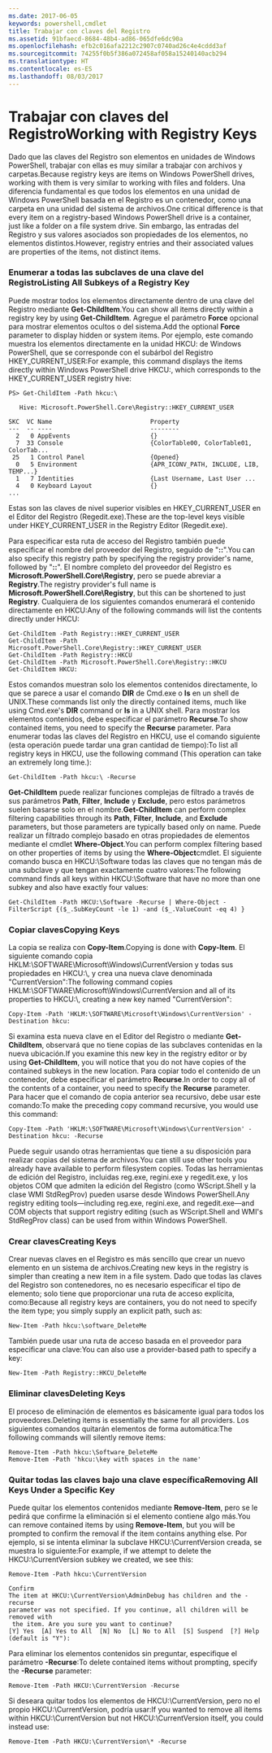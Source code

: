 ```yaml
---
ms.date: 2017-06-05
keywords: powershell,cmdlet
title: Trabajar con claves del Registro
ms.assetid: 91bfaecd-8684-48b4-ad86-065dfe6dc90a
ms.openlocfilehash: efb2c016afa2212c2907c0740ad26c4e4cddd3af
ms.sourcegitcommit: 74255f0b5f386a072458af058a15240140acb294
ms.translationtype: HT
ms.contentlocale: es-ES
ms.lasthandoff: 08/03/2017
---
```

# <a name="working-with-registry-keys"></a><span data-ttu-id="c9a61-103">Trabajar con claves del Registro</span><span class="sxs-lookup"><span data-stu-id="c9a61-103">Working with Registry Keys</span></span>
<span data-ttu-id="c9a61-104">Dado que las claves del Registro son elementos en unidades de Windows PowerShell, trabajar con ellas es muy similar a trabajar con archivos y carpetas.</span><span class="sxs-lookup"><span data-stu-id="c9a61-104">Because registry keys are items on Windows PowerShell drives, working with them is very similar to working with files and folders.</span></span> <span data-ttu-id="c9a61-105">Una diferencia fundamental es que todos los elementos en una unidad de Windows PowerShell basada en el Registro es un contenedor, como una carpeta en una unidad del sistema de archivos.</span><span class="sxs-lookup"><span data-stu-id="c9a61-105">One critical difference is that every item on a registry-based Windows PowerShell drive is a container, just like a folder on a file system drive.</span></span> <span data-ttu-id="c9a61-106">Sin embargo, las entradas del Registro y sus valores asociados son propiedades de los elementos, no elementos distintos.</span><span class="sxs-lookup"><span data-stu-id="c9a61-106">However, registry entries and their associated values are properties of the items, not distinct items.</span></span>

### <a name="listing-all-subkeys-of-a-registry-key"></a><span data-ttu-id="c9a61-107">Enumerar a todas las subclaves de una clave del Registro</span><span class="sxs-lookup"><span data-stu-id="c9a61-107">Listing All Subkeys of a Registry Key</span></span>
<span data-ttu-id="c9a61-108">Puede mostrar todos los elementos directamente dentro de una clave del Registro mediante **Get-ChildItem**.</span><span class="sxs-lookup"><span data-stu-id="c9a61-108">You can show all items directly within a registry key by using **Get-ChildItem**.</span></span> <span data-ttu-id="c9a61-109">Agregue el parámetro **Force** opcional para mostrar elementos ocultos o del sistema.</span><span class="sxs-lookup"><span data-stu-id="c9a61-109">Add the optional **Force** parameter to display hidden or system items.</span></span> <span data-ttu-id="c9a61-110">Por ejemplo, este comando muestra los elementos directamente en la unidad HKCU: de Windows PowerShell, que se corresponde con el subárbol del Registro HKEY_CURRENT_USER:</span><span class="sxs-lookup"><span data-stu-id="c9a61-110">For example, this command displays the items directly within Windows PowerShell drive HKCU:, which corresponds to the HKEY_CURRENT_USER registry hive:</span></span>

```
PS> Get-ChildItem -Path hkcu:\

   Hive: Microsoft.PowerShell.Core\Registry::HKEY_CURRENT_USER

SKC  VC Name                           Property
---  -- ----                           --------
  2   0 AppEvents                      {}
  7  33 Console                        {ColorTable00, ColorTable01, ColorTab...
 25   1 Control Panel                  {Opened}
  0   5 Environment                    {APR_ICONV_PATH, INCLUDE, LIB, TEMP...}
  1   7 Identities                     {Last Username, Last User ...
  4   0 Keyboard Layout                {}
...
```

<span data-ttu-id="c9a61-111">Estas son las claves de nivel superior visibles en HKEY_CURRENT_USER en el Editor del Registro (Regedit.exe).</span><span class="sxs-lookup"><span data-stu-id="c9a61-111">These are the top-level keys visible under HKEY_CURRENT_USER in the Registry Editor (Regedit.exe).</span></span>

<span data-ttu-id="c9a61-112">Para especificar esta ruta de acceso del Registro también puede especificar el nombre del proveedor del Registro, seguido de "**::**".</span><span class="sxs-lookup"><span data-stu-id="c9a61-112">You can also specify this registry path by specifying the registry provider's name, followed by "**::**".</span></span> <span data-ttu-id="c9a61-113">El nombre completo del proveedor del Registro es **Microsoft.PowerShell.Core\\Registry**, pero se puede abreviar a **Registry**.</span><span class="sxs-lookup"><span data-stu-id="c9a61-113">The registry provider's full name is **Microsoft.PowerShell.Core\\Registry**, but this can be shortened to just **Registry**.</span></span> <span data-ttu-id="c9a61-114">Cualquiera de los siguientes comandos enumerará el contenido directamente en HKCU:</span><span class="sxs-lookup"><span data-stu-id="c9a61-114">Any of the following commands will list the contents directly under HKCU:</span></span>

```
Get-ChildItem -Path Registry::HKEY_CURRENT_USER
Get-ChildItem -Path Microsoft.PowerShell.Core\Registry::HKEY_CURRENT_USER
Get-ChildItem -Path Registry::HKCU
Get-ChildItem -Path Microsoft.PowerShell.Core\Registry::HKCU
Get-ChildItem HKCU:
```

<span data-ttu-id="c9a61-115">Estos comandos muestran solo los elementos contenidos directamente, lo que se parece a usar el comando **DIR** de Cmd.exe o **ls** en un shell de UNIX.</span><span class="sxs-lookup"><span data-stu-id="c9a61-115">These commands list only the directly contained items, much like using Cmd.exe's **DIR** command or **ls** in a UNIX shell.</span></span> <span data-ttu-id="c9a61-116">Para mostrar los elementos contenidos, debe especificar el parámetro **Recurse**.</span><span class="sxs-lookup"><span data-stu-id="c9a61-116">To show contained items, you need to specify the **Recurse** parameter.</span></span> <span data-ttu-id="c9a61-117">Para enumerar todas las claves del Registro en HKCU, use el comando siguiente (esta operación puede tardar una gran cantidad de tiempo):</span><span class="sxs-lookup"><span data-stu-id="c9a61-117">To list all registry keys in HKCU, use the following command (This operation can take an extremely long time.):</span></span>

```
Get-ChildItem -Path hkcu:\ -Recurse
```

<span data-ttu-id="c9a61-118">**Get-ChildItem** puede realizar funciones complejas de filtrado a través de sus parámetros **Path**, **Filter**, **Include** y **Exclude**, pero estos parámetros suelen basarse solo en el nombre.</span><span class="sxs-lookup"><span data-stu-id="c9a61-118">**Get-ChildItem** can perform complex filtering capabilities through its **Path**, **Filter**, **Include**, and **Exclude** parameters, but those parameters are typically based only on name.</span></span> <span data-ttu-id="c9a61-119">Puede realizar un filtrado complejo basado en otras propiedades de elementos mediante el cmdlet **Where-Object**.</span><span class="sxs-lookup"><span data-stu-id="c9a61-119">You can perform complex filtering based on other properties of items by using the **Where-Object**cmdlet.</span></span> <span data-ttu-id="c9a61-120">El siguiente comando busca en HKCU:\\Software todas las claves que no tengan más de una subclave y que tengan exactamente cuatro valores:</span><span class="sxs-lookup"><span data-stu-id="c9a61-120">The following command finds all keys within HKCU:\\Software that have no more than one subkey and also have exactly four values:</span></span>

```
Get-ChildItem -Path HKCU:\Software -Recurse | Where-Object -FilterScript {($_.SubKeyCount -le 1) -and ($_.ValueCount -eq 4) }
```

### <a name="copying-keys"></a><span data-ttu-id="c9a61-121">Copiar claves</span><span class="sxs-lookup"><span data-stu-id="c9a61-121">Copying Keys</span></span>
<span data-ttu-id="c9a61-122">La copia se realiza con **Copy-Item**.</span><span class="sxs-lookup"><span data-stu-id="c9a61-122">Copying is done with **Copy-Item**.</span></span> <span data-ttu-id="c9a61-123">El siguiente comando copia HKLM:\\SOFTWARE\\Microsoft\\Windows\\CurrentVersion y todas sus propiedades en HKCU:\\, y crea una nueva clave denominada "CurrentVersion":</span><span class="sxs-lookup"><span data-stu-id="c9a61-123">The following command copies HKLM:\\SOFTWARE\\Microsoft\\Windows\\CurrentVersion and all of its properties to HKCU:\\, creating a new key named "CurrentVersion":</span></span>

```
Copy-Item -Path 'HKLM:\SOFTWARE\Microsoft\Windows\CurrentVersion' -Destination hkcu:
```

<span data-ttu-id="c9a61-124">Si examina esta nueva clave en el Editor del Registro o mediante **Get-ChildItem**, observará que no tiene copias de las subclaves contenidas en la nueva ubicación.</span><span class="sxs-lookup"><span data-stu-id="c9a61-124">If you examine this new key in the registry editor or by using **Get-ChildItem**, you will notice that you do not have copies of the contained subkeys in the new location.</span></span> <span data-ttu-id="c9a61-125">Para copiar todo el contenido de un contenedor, debe especificar el parámetro **Recurse**.</span><span class="sxs-lookup"><span data-stu-id="c9a61-125">In order to copy all of the contents of a container, you need to specify the **Recurse** parameter.</span></span> <span data-ttu-id="c9a61-126">Para hacer que el comando de copia anterior sea recursivo, debe usar este comando:</span><span class="sxs-lookup"><span data-stu-id="c9a61-126">To make the preceding copy command recursive, you would use this command:</span></span>

```
Copy-Item -Path 'HKLM:\SOFTWARE\Microsoft\Windows\CurrentVersion' -Destination hkcu: -Recurse
```

<span data-ttu-id="c9a61-127">Puede seguir usando otras herramientas que tiene a su disposición para realizar copias del sistema de archivos.</span><span class="sxs-lookup"><span data-stu-id="c9a61-127">You can still use other tools you already have available to perform filesystem copies.</span></span> <span data-ttu-id="c9a61-128">Todas las herramientas de edición del Registro, incluidas reg.exe, regini.exe y regedit.exe, y los objetos COM que admiten la edición del Registro (como WScript.Shell y la clase WMI StdRegProv) pueden usarse desde Windows PowerShell.</span><span class="sxs-lookup"><span data-stu-id="c9a61-128">Any registry editing tools—including reg.exe, regini.exe, and regedit.exe—and COM objects that support registry editing (such as WScript.Shell and WMI's StdRegProv class) can be used from within Windows PowerShell.</span></span>

### <a name="creating-keys"></a><span data-ttu-id="c9a61-129">Crear claves</span><span class="sxs-lookup"><span data-stu-id="c9a61-129">Creating Keys</span></span>
<span data-ttu-id="c9a61-130">Crear nuevas claves en el Registro es más sencillo que crear un nuevo elemento en un sistema de archivos.</span><span class="sxs-lookup"><span data-stu-id="c9a61-130">Creating new keys in the registry is simpler than creating a new item in a file system.</span></span> <span data-ttu-id="c9a61-131">Dado que todas las claves del Registro son contenedores, no es necesario especificar el tipo de elemento; solo tiene que proporcionar una ruta de acceso explícita, como:</span><span class="sxs-lookup"><span data-stu-id="c9a61-131">Because all registry keys are containers, you do not need to specify the item type; you simply supply an explicit path, such as:</span></span>

```
New-Item -Path hkcu:\software_DeleteMe
```

<span data-ttu-id="c9a61-132">También puede usar una ruta de acceso basada en el proveedor para especificar una clave:</span><span class="sxs-lookup"><span data-stu-id="c9a61-132">You can also use a provider-based path to specify a key:</span></span>

```
New-Item -Path Registry::HKCU_DeleteMe
```

### <a name="deleting-keys"></a><span data-ttu-id="c9a61-133">Eliminar claves</span><span class="sxs-lookup"><span data-stu-id="c9a61-133">Deleting Keys</span></span>
<span data-ttu-id="c9a61-134">El proceso de eliminación de elementos es básicamente igual para todos los proveedores.</span><span class="sxs-lookup"><span data-stu-id="c9a61-134">Deleting items is essentially the same for all providers.</span></span> <span data-ttu-id="c9a61-135">Los siguientes comandos quitarán elementos de forma automática:</span><span class="sxs-lookup"><span data-stu-id="c9a61-135">The following commands will silently remove items:</span></span>

```
Remove-Item -Path hkcu:\Software_DeleteMe
Remove-Item -Path 'hkcu:\key with spaces in the name'
```

### <a name="removing-all-keys-under-a-specific-key"></a><span data-ttu-id="c9a61-136">Quitar todas las claves bajo una clave específica</span><span class="sxs-lookup"><span data-stu-id="c9a61-136">Removing All Keys Under a Specific Key</span></span>
<span data-ttu-id="c9a61-137">Puede quitar los elementos contenidos mediante **Remove-Item**, pero se le pedirá que confirme la eliminación si el elemento contiene algo más.</span><span class="sxs-lookup"><span data-stu-id="c9a61-137">You can remove contained items by using **Remove-Item**, but you will be prompted to confirm the removal if the item contains anything else.</span></span> <span data-ttu-id="c9a61-138">Por ejemplo, si se intenta eliminar la subclave HKCU:\\CurrentVersion creada, se muestra lo siguiente:</span><span class="sxs-lookup"><span data-stu-id="c9a61-138">For example, if we attempt to delete the HKCU:\\CurrentVersion subkey we created, we see this:</span></span>

```
Remove-Item -Path hkcu:\CurrentVersion

Confirm
The item at HKCU:\CurrentVersion\AdminDebug has children and the -recurse
parameter was not specified. If you continue, all children will be removed with
 the item. Are you sure you want to continue?
[Y] Yes  [A] Yes to All  [N] No  [L] No to All  [S] Suspend  [?] Help
(default is "Y"):
```

<span data-ttu-id="c9a61-139">Para eliminar los elementos contenidos sin preguntar, especifique el parámetro **-Recurse**:</span><span class="sxs-lookup"><span data-stu-id="c9a61-139">To delete contained items without prompting, specify the **-Recurse** parameter:</span></span>

```
Remove-Item -Path HKCU:\CurrentVersion -Recurse
```

<span data-ttu-id="c9a61-140">Si deseara quitar todos los elementos de HKCU:\\CurrentVersion, pero no el propio HKCU:\\CurrentVersion, podría usar:</span><span class="sxs-lookup"><span data-stu-id="c9a61-140">If you wanted to remove all items within HKCU:\\CurrentVersion but not HKCU:\\CurrentVersion itself, you could instead use:</span></span>

```
Remove-Item -Path HKCU:\CurrentVersion\* -Recurse
```


